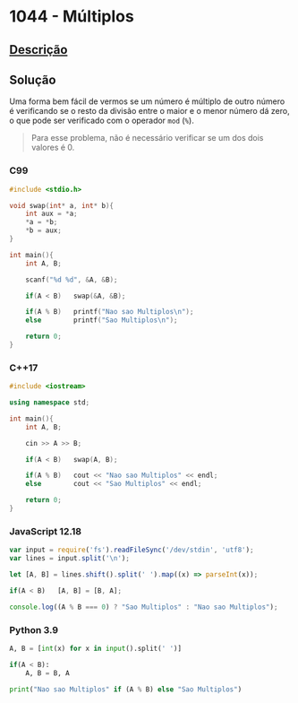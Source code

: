 # 1044 - Múltiplos

## [Descrição](https://www.beecrowd.com.br/judge/pt/problems/view/1044)

## Solução

Uma forma bem fácil de vermos se um número é múltiplo de outro número é verificando se o resto da divisão entre o maior e o menor número dá zero, o que pode ser verificado com o operador `mod` (`%`).

> Para esse problema, não é necessário verificar se um dos dois valores é 0.

### C99

```c
#include <stdio.h>

void swap(int* a, int* b){
    int aux = *a;
    *a = *b;
    *b = aux;
}

int main(){
    int A, B;

    scanf("%d %d", &A, &B);

    if(A < B)   swap(&A, &B);

    if(A % B)   printf("Nao sao Multiplos\n");
    else        printf("Sao Multiplos\n");

    return 0;
}
```

### C++17

```cpp
#include <iostream>

using namespace std;

int main(){
    int A, B;

    cin >> A >> B;

    if(A < B)   swap(A, B);

    if(A % B)   cout << "Nao sao Multiplos" << endl;
    else        cout << "Sao Multiplos" << endl;

    return 0;
}
```

### JavaScript 12.18

```javascript
var input = require('fs').readFileSync('/dev/stdin', 'utf8');
var lines = input.split('\n');

let [A, B] = lines.shift().split(' ').map((x) => parseInt(x));

if(A < B)   [A, B] = [B, A];

console.log((A % B === 0) ? "Sao Multiplos" : "Nao sao Multiplos");
```

### Python 3.9

```python
A, B = [int(x) for x in input().split(' ')]

if(A < B):
    A, B = B, A

print("Nao sao Multiplos" if (A % B) else "Sao Multiplos")
```